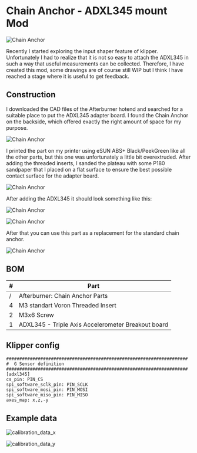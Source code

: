 # Chain Anchor - ADXL345 mount Mod

![Chain Anchor](img/VORON2_v2.4_Assembly_-_Chain_Anchor_-_IGUS.png)

Recently I started exploring the input shaper feature of klipper. Unfortunately I had to realize that it is not so easy to attach the ADXL345 in such a way that useful measurements can be collected.
Therefore, I have created this mod, some drawings are of course still WIP but I think I have reached a stage where it is useful to get feedback.

## Construction

I downloaded the CAD files of the Afterburner hotend and searched for a suitable place to put the ADXL345 adapter board. I found the Chain Anchor on the backside, which offered exactly the right amount of space for my purpose.

![Chain Anchor](img/VORON2_v2.4_Assembly_1.png)

I printed the part on my printer using eSUN ABS+ Black/PeekGreen like all the other parts, but this one was unfortunately a little bit overextruded.
After adding the threaded inserts, I sanded the plateau with some P180 sandpaper that I placed on a flat surface to ensure the best possible contact surface for the adapter board.

![Chain Anchor](img/IMG_01.jpg)

After adding the ADXL345 it should look something like this:

![Chain Anchor](img/IMG_04.jpg)

![Chain Anchor](img/IMG_05.jpg)

After that you can use this part as a replacement for the standard chain anchor.

![Chain Anchor](img/IMG_06.jpg)

## BOM

| #   | Part                                               |
| --- | -------------------------------------------------- |
| /   | Afterburner: Chain Anchor Parts                    |
| 4   | M3 standart Voron Threaded Insert                  |
| 2   | M3x6 Screw                                         |
| 1   | ADXL345 - Triple Axis Accelerometer Breakout board |

## Klipper config

```EditorConfig
#####################################################################
#  G Sensor definition
#####################################################################
[adxl345]
cs_pin: PIN_CS
spi_software_sclk_pin: PIN_SCLK
spi_software_mosi_pin: PIN_MOSI
spi_software_miso_pin: PIN_MISO
axes_map: x,z,-y
```

## Example data

![calibration_data_x](img/calibration_data_x.png)

![calibration_data_y](img/calibration_data_y.png)
